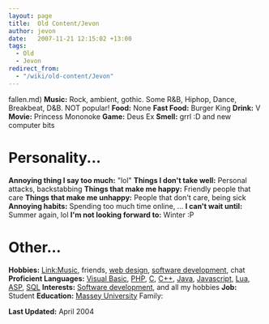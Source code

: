 ```yaml
---
layout: page
title:  Old Content/Jevon
author: jevon
date:   2007-11-21 12:15:02 +13:00
tags:
  - Old
  - Jevon
redirect_from:
  - "/wiki/old-content/Jevon"
---
```


fallen.md)
**Music:** Rock, ambient, gothic. Some R&B, Hiphop, Dance, Breakbeat, D&B. NOT popular!
**Food:** None
**Fast Food:** Burger King
**Drink:** V
**Movie:** Princess Mononoke
**Game:** Deus Ex
**Smell:** grrl :D and new computer bits
 
# Personality...
**Annoying thing I say too much:** "lol"
**Things I don't take well:** Personal attacks, backstabbing
**Things that make me happy:** Friendly people that care
**Things that make me unhappy:** People that don't care, being sick
**Annoying habits:** Spending too much time online, ...
**I can't wait until:** Summer again, lol
**I'm not looking forward to:** Winter :P
	
# Other...
**Hobbies:** [Link:Music](link-music.md), friends, [web design](web-development.md), [software development](software.md), chat
**Proficient Languages:** [Visual Basic](visual-basic.md), [PHP](php.md), [C](c.md), [C++](c-.md), [Java](java.md), [Javascript](javascript.md), [Lua](lua.md), [ASP](asp.md), [SQL](sql.md)
**Interests:** [Software development](software.md), and all my hobbies
**Job:** Student
**Education:** <a href="http://www.massey.ac.nz">Massey University</a>
Family: 

**Last Updated:** April 2004
